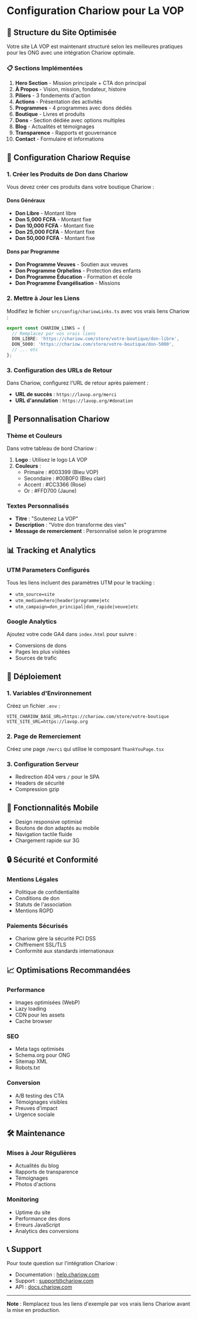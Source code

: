 # Configuration Chariow pour La VOP

## 🎯 Structure du Site Optimisée

Votre site LA VOP est maintenant structuré selon les meilleures pratiques pour les ONG avec une intégration Chariow optimale.

### 📋 Sections Implémentées

1. **Hero Section** - Mission principale + CTA don principal
2. **À Propos** - Vision, mission, fondateur, histoire
3. **Piliers** - 3 fondements d'action
4. **Actions** - Présentation des activités
5. **Programmes** - 4 programmes avec dons dédiés
6. **Boutique** - Livres et produits
7. **Dons** - Section dédiée avec options multiples
8. **Blog** - Actualités et témoignages
9. **Transparence** - Rapports et gouvernance
10. **Contact** - Formulaire et informations

## 🔗 Configuration Chariow Requise

### 1. Créer les Produits de Don dans Chariow

Vous devez créer ces produits dans votre boutique Chariow :

#### Dons Généraux
- **Don Libre** - Montant libre
- **Don 5,000 FCFA** - Montant fixe
- **Don 10,000 FCFA** - Montant fixe  
- **Don 25,000 FCFA** - Montant fixe
- **Don 50,000 FCFA** - Montant fixe

#### Dons par Programme
- **Don Programme Veuves** - Soutien aux veuves
- **Don Programme Orphelins** - Protection des enfants
- **Don Programme Éducation** - Formation et école
- **Don Programme Évangélisation** - Missions

### 2. Mettre à Jour les Liens

Modifiez le fichier `src/config/chariowLinks.ts` avec vos vrais liens Chariow :

```typescript
export const CHARIOW_LINKS = {
  // Remplacez par vos vrais liens
  DON_LIBRE: 'https://chariow.com/store/votre-boutique/don-libre',
  DON_5000: 'https://chariow.com/store/votre-boutique/don-5000',
  // ... etc
};
```

### 3. Configuration des URLs de Retour

Dans Chariow, configurez l'URL de retour après paiement :
- **URL de succès** : `https://lavop.org/merci`
- **URL d'annulation** : `https://lavop.org/#donation`

## 🎨 Personnalisation Chariow

### Thème et Couleurs
Dans votre tableau de bord Chariow :
1. **Logo** : Utilisez le logo LA VOP
2. **Couleurs** : 
   - Primaire : #003399 (Bleu VOP)
   - Secondaire : #00B0F0 (Bleu clair)
   - Accent : #CC3366 (Rose)
   - Or : #FFD700 (Jaune)

### Textes Personnalisés
- **Titre** : "Soutenez La VOP"
- **Description** : "Votre don transforme des vies"
- **Message de remerciement** : Personnalisé selon le programme

## 📊 Tracking et Analytics

### UTM Parameters Configurés
Tous les liens incluent des paramètres UTM pour le tracking :
- `utm_source=site`
- `utm_medium=hero|header|programme|etc`
- `utm_campaign=don_principal|don_rapide|veuve|etc`

### Google Analytics
Ajoutez votre code GA4 dans `index.html` pour suivre :
- Conversions de dons
- Pages les plus visitées
- Sources de trafic

## 🚀 Déploiement

### 1. Variables d'Environnement
Créez un fichier `.env` :
```env
VITE_CHARIOW_BASE_URL=https://chariow.com/store/votre-boutique
VITE_SITE_URL=https://lavop.org
```

### 2. Page de Remerciement
Créez une page `/merci` qui utilise le composant `ThankYouPage.tsx`

### 3. Configuration Serveur
- Redirection 404 vers `/` pour le SPA
- Headers de sécurité
- Compression gzip

## 📱 Fonctionnalités Mobile

- Design responsive optimisé
- Boutons de don adaptés au mobile
- Navigation tactile fluide
- Chargement rapide sur 3G

## 🔒 Sécurité et Conformité

### Mentions Légales
- Politique de confidentialité
- Conditions de don
- Statuts de l'association
- Mentions RGPD

### Paiements Sécurisés
- Chariow gère la sécurité PCI DSS
- Chiffrement SSL/TLS
- Conformité aux standards internationaux

## 📈 Optimisations Recommandées

### Performance
- Images optimisées (WebP)
- Lazy loading
- CDN pour les assets
- Cache browser

### SEO
- Meta tags optimisés
- Schema.org pour ONG
- Sitemap XML
- Robots.txt

### Conversion
- A/B testing des CTA
- Témoignages visibles
- Preuves d'impact
- Urgence sociale

## 🛠️ Maintenance

### Mises à Jour Régulières
- Actualités du blog
- Rapports de transparence
- Témoignages
- Photos d'actions

### Monitoring
- Uptime du site
- Performance des dons
- Erreurs JavaScript
- Analytics des conversions

## 📞 Support

Pour toute question sur l'intégration Chariow :
- Documentation : [help.chariow.com](https://help.chariow.com)
- Support : support@chariow.com
- API : [docs.chariow.com](https://docs.chariow.com)

---

**Note** : Remplacez tous les liens d'exemple par vos vrais liens Chariow avant la mise en production.
